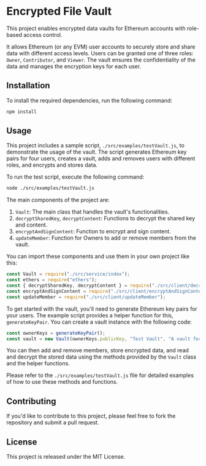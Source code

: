 # Encrypted File Vault

This project enables encrypted data vaults for Ethereum accounts with role-based access control.

It allows Ethereum (or any EVM) user accounts to securely store and share data with different access levels. Users can be granted one of three roles: `Owner`, `Contributor`, and `Viewer`. The vault ensures the confidentiality of the data and manages the encryption keys for each user.

## Installation

To install the required dependencies, run the following command:

```sh
npm install
```

## Usage

This project includes a sample script, `./src/examples/testVault.js`, to demonstrate the usage of the vault. The script generates Ethereum key pairs for four users, creates a vault, adds and removes users with different roles, and encrypts and stores data.

To run the test script, execute the following command:

```sh
node ./src/examples/testVault.js
```

The main components of the project are:

1. `Vault`: The main class that handles the vault's functionalities.
2. `decryptSharedKey`, `decryptContent`: Functions to decrypt the shared key and content.
3. `encryptAndSignContent`: Function to encrypt and sign content.
4. `updateMember`: Function for Owners to add or remove members from the vault.

You can import these components and use them in your own project like this:

```javascript
const Vault = require("./src/service/index");
const ethers = require("ethers");
const { decryptSharedKey, decryptContent } = require("./src/client/decrypt");
const encryptAndSignContent = require("./src/client/encryptAndSignContent");
const updateMember = require("./src/client/updateMember");
```

To get started with the vault, you'll need to generate Ethereum key pairs for your users. The example script provides a helper function for this, `generateKeyPair`. You can create a vault instance with the following code:

```javascript
const ownerKeys = generateKeyPair();
const vault = new Vault(ownerKeys.publicKey, "Test Vault", "A vault for testing", "lowdb");
```

You can then add and remove members, store encrypted data, and read and decrypt the stored data using the methods provided by the `Vault` class and the helper functions.

Please refer to the `./src/examples/testVault.js` file for detailed examples of how to use these methods and functions.

## Contributing

If you'd like to contribute to this project, please feel free to fork the repository and submit a pull request.

## License

This project is released under the MIT License.